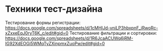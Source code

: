 # Техники тест-дизайна
Тестирование формы регистрации: https://docs.google.com/spreadsheets/d/1cMHIJd-vniLP3hbxpnF_iRwoRc-xZxxeEqJ0ryT6K_c/edit#gid=0
Тестирование фильтрации и сортировки: https://docs.google.com/spreadsheets/d/1R6JcaACUWq6jRM-IG92XdEOGi5WMqTyZXinpmxZuoPw/edit#gid=0
